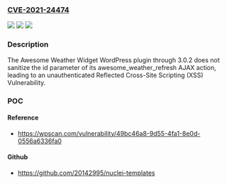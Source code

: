 ### [CVE-2021-24474](https://cve.mitre.org/cgi-bin/cvename.cgi?name=CVE-2021-24474)
![](https://img.shields.io/static/v1?label=Product&message=Awesome%20Weather%20Widget&color=blue)
![](https://img.shields.io/static/v1?label=Version&message=3.0.2%3C%3D%203.0.2%20&color=brighgreen)
![](https://img.shields.io/static/v1?label=Vulnerability&message=CWE-79%20Cross-site%20Scripting%20(XSS)&color=brighgreen)

### Description

The Awesome Weather Widget WordPress plugin through 3.0.2 does not sanitize the id parameter of its awesome_weather_refresh AJAX action, leading to an unauthenticated Reflected Cross-Site Scripting (XSS) Vulnerability.

### POC

#### Reference
- https://wpscan.com/vulnerability/49bc46a8-9d55-4fa1-8e0d-0556a6336fa0

#### Github
- https://github.com/20142995/nuclei-templates

